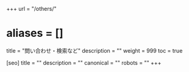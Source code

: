 +++
url = "/others/"
# aliases = []
title = "問い合わせ・検索など"
description = ""
weight = 999
toc = true

[seo]
title = ""
description = ""
canonical = ""
robots = ""
+++
